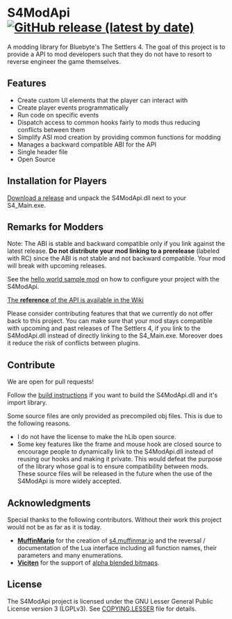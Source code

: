 # S4ModApi [![GitHub release (latest by date)](https://img.shields.io/github/v/release/nyfrk/S4ModApi)](https://github.com/nyfrk/S4ModApi/releases/latest)
A modding library for Bluebyte's The Settlers 4. The goal of this project is to provide a API to mod developers such that they do not have to resort to reverse engineer the game themselves. 



## Features

* Create custom UI elements that the player can interact with
* Create player events programmatically
* Run code on specific events
* Dispatch access to common hooks fairly to mods thus reducing conflicts between them
* Simplify ASI mod creation by providing common functions for modding
* Manages a backward compatible ABI for the API
* Single header file
* Open Source



## Installation for Players

[Download a release](https://github.com/nyfrk/S4ModApi/releases) and unpack the S4ModApi.dll next to your S4_Main.exe. 



## Remarks for Modders

Note: The ABI is stable and backward compatible only if you link against the latest release. **Do not distribute your mod linking to a prerelease** (labeled with RC) since the ABI is not stable and not backward compatible. Your mod will break with upcoming releases. 

See the [hello world sample mod](https://github.com/nyfrk/S4ModApi/wiki/HelloWorldPlugin) on how to configure your project with the S4ModApi.

[The **reference** of the API is available in the Wiki](https://github.com/nyfrk/S4ModApi/wiki)

Please consider contributing features that that we currently do not offer back to this project. You can make sure that your mod stays compatible with upcoming and past releases of The Settlers 4, if you link to the S4ModApi.dll instead of directly linking to the S4_Main.exe. Moreover does it reduce the risk of conflicts between plugins. 



## Contribute

We are open for pull requests! 

Follow the [build instructions](BUILD.md) if you want to build the S4ModApi.dll and it's import library. 

Some source files are only provided as precompiled obj files. This is due to the following reasons.

* I do not have the license to make the hLib open source. 
* Some key features like the frame and mouse hook are closed source to encourage people to dynamically link to the S4ModApi.dll instead of reusing our hooks and making it private. This would defeat the purpose of the library whose goal is to ensure compatibility between mods. These source files will be released in the future when the use of the S4ModApi is more widely accepted. 



## Acknowledgments

Special thanks to the following contributors. Without their work this project would not be as far as it is today.

- [**MuffinMario**](https://github.com/MuffinMario) for the creation of [s4.muffinmar.io](https://s4.muffinmar.io/scripts/) and the reversal / documentation of the Lua interface including all function names, their parameters and many enumerations.
- [**Viciten**](https://github.com/Viciten) for the support of [alpha blended bitmaps](https://github.com/nyfrk/S4ModApi/commit/134d532b83d201f43f18b699d877021f512411d3).



## License

The S4ModApi project is licensed under the GNU Lesser General Public License version 3 (LGPLv3). See [COPYING.LESSER](COPYING.LESSER) file for details. 

